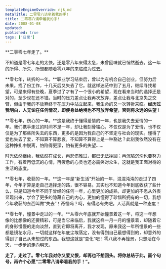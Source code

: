 ```yaml
---
templateEngineOverride: njk,md
metaTitle: 二零零八请牵着我的手!
title: 二零零八请牵着我的手!
date: 2008-01-08
updated:
published: true
tags: ['日常']
---
```


<div class="col-start-3 col-end-9">
**二零零七年走了。**

不知道是零七年走的太快，还是零八年来得太急，未曾回味就已悄然逝去。这一年的所得、所失、所想都随着零八年的来临成为过去。<!--more-->

**零七年，转折的一年。**职业学习结束后，曾以为有机会自己创业，但努力后未果。找了份工作，十几天后又失去了它。就这样迷茫中到了五月，继续寻找希望，可是来得有些晚，夏季过了才有了一个很小的希望，现在看来当时的选择还是对的，至少现在还不错。当时的压力差点让我再次放弃，差点让我与北京失之交臂，但由于我的不放弃终于在压力中站立起来，我生命的又一次转折来临。**经历过我明白，人无论在任何情况，即便身处绝境也不可放弃希望，否则将永远的失望！**

**零七年，伤心的一年。**这是我终于懂得爱情的一年，也是我失去爱情的一年。我们携手走过的时间不足一年，却让我刻骨铭心，不仅仅是为了爱情，也不仅仅是为了那些所失去的东西，更多的是因为我自己的不坚定与社会的现实。懂得了爱也失去了爱，不知算不算悲哀，不知算不算得上是一种豁达？此刻我依然没有在这种挣扎中脱离，怕陷得更深，怕有更多的失望……

时光依然继续，我依然在成长，再悲伤难过，都已无法挽回；再沉陷沉沦也要努力工作，有着再低沉的心情，再疲惫的心灵也还必需笑对众生，这就是我正面对待的生活的态度。

**零七年，收获的一年。**这一年是“新生活”开始的一年，混混沌沌的走过了四年，今年才算是走自己选择走的路，很不容易。其实也不知道今年到底收获了些什么，只是知道今年不同于曾经的任何一年，心里更加的成熟，却更加的不愿从外表显现出来，学会了更多的隐藏自己的内心，更加的懂得了珍惜所拥有的一切，我想今年收获的东西叫做“失去”！奇怪吗？呵，有得必有失吧。人活真就是一种态度！

**零七年，憧景中走过的一年。**从零六年底就开始憧景着这一年，将这一年想像的比想像的还要精彩，可是当它来临后，我就这样一月一月的憧景着，却随着它的身影慢慢的走向淡然，直到它即将离开，我才发现，原来我这一年所憧景的一些都是镜花水月，一切就这样在年底尘埃落定，没有得到自己最想得到的，却意外的得到了自己从未想过的东西。我想这就是“变化”吧！零八我不再憧景，只想活在今天，一步步的走向明天。

**走了，走过了。零七年我对你又爱又恨，却再也不想回头。将你总结于此，画个句号，再许个心愿“二零零八请牵着我的手！”。**
</div>
